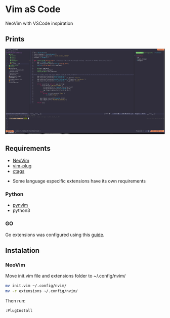 # Vim aS Code

NeoVim with VSCode inspiration

## Prints

![print](vimascode.png)
 
## Requirements
- [NeoVim](https://github.com/neovim/neovim)
- [vim-plug](https://github.com/junegunn/vim-plug/)
- [ctags](https://github.com/universal-ctags/ctags)

* Some language especific extensions have its own requirements

### Python
- [pynvim](https://github.com/neovim/pynvim)
- python3

### GO

Go extensions was configured using this [guide](https://octetz.com/docs/2019/2019-04-24-vim-as-a-go-ide/).

## Instalation

### NeoVim

Move init.vim file and extensions folder to ~/.config/nvim/

```sh
mv init.vim ~/.config/nvim/
mv -r extensions ~/.config/nvim/
```

Then run:

```
:PlugInstall
```
